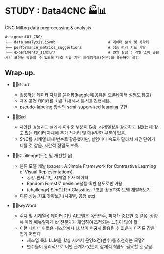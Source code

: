 # STUDY : Data4CNC 🏭📊
CNC Milling data preprocessing & analysis   
 
```
Assignment01_CNC/
├── data_analysis.ipynb                        # 데이터 분석 및 시각화
├── performance_metrics_suggestions            # 성능 평가 지표 개발
└── experiments_simclr/                        # 번외 실험 : 라벨 없이 좋은 시각 표현을 학습할 수 있도록 대조 학습 기반 프레임워크(논문)를 활용하여 실험
```


Wrap-up.   
---
- 👍🏻Good
    - 활용하는 데이터 자체를 뜯어봄(kaggle에 공유된 오픈데이터 설명도 참고)
    - 제조 공정 데이터를 처음 사용해서 분석을 진행해봄. 
    - pseudo-labeling 방식의 semi-supervised learning 구현
    
- 🙏🏻Bad
    - 제안한 성능지표 설계에 아쉬운 부분이 많음. 시계열성을 참고하고 싶었는데 갖고 있는 데이터 자체에 추가 전처리 및 매뉴얼한 부분이 있음.
    - SNC를 시계열 대체 변수로 활용했지만, 실험마다 속도가 달라서 시간 단위가 다를 것 같음. 시간적 정밀도 부족..

- 👏🏻Challenge(도전 및 개선할 점)
    - 분류 모델 개발 (paper : A Simple Framework for Contrastive Learning of Visual Representations)
        - 공정 센서 기반 시계열 유사 데이터
        - Random Forest로 beseline성능 확인 용도로만 사용
        - (challenge) SimCLR + Classifier 구조를 활용하여 모델 개발해보기
    - 다른 성능 지표 찾아보기(시계열, 공정 etc)
    
- ✍🏻KeyWord
    - 수치 및 시계열성 데이터 기반 AI모델은 독립변수, 피처가 중요한 것 같음. 상황에 따라 매뉴얼하게 or 전문가가 개입하여 조정되는 느낌이 많이 듦.
    - 이런 데이터가 많은 제조업에서 LLM이 어떻게 활용될 수 있을지 아직도 감을 잡기 어렵다
       - 제조업 특화 LLM을 학습 시켜서 운영조건(변수)를 추천하는 모델?
       - 변수들이 물리적으로 어떤 관계가 있는지 잠재적 학습도 필요할 것 같음.

